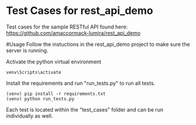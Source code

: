 Test Cases for rest_api_demo
==============================

Test cases for the sample RESTful API found here: 
https://github.com/amaccormack-lumira/rest_api_demo

#Usage 
Follow the instuctions in the rest_api_demo project to make sure the server is running. 

Activate the python virtual environment
```commandline
venv\Scripts\activate
```
Install the requirements and run "run_tests.py" to run all tests. 
```commandline
(venv) pip install -r requirements.txt
(venv) python run_tests.py
```
Each test is located within the "test_cases" folder and can be run individually as well. 